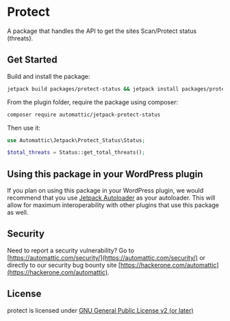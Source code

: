 # Protect

A package that handles the API to get the sites Scan/Protect status (threats).

## Get Started
Build and install the package:

```sh
jetpack build packages/protect-status && jetpack install packages/protect-status
```

From the plugin folder, require the package using composer:

```sh
composer require automattic/jetpack-protect-status
```

Then use it:

```php
use Automattic\Jetpack\Protect_Status\Status;

$total_threats = Status::get_total_threats();
```

## Using this package in your WordPress plugin

If you plan on using this package in your WordPress plugin, we would recommend that you use [Jetpack Autoloader](https://packagist.org/packages/automattic/jetpack-autoloader) as your autoloader. This will allow for maximum interoperability with other plugins that use this package as well.

## Security

Need to report a security vulnerability? Go to [https://automattic.com/security/](https://automattic.com/security/) or directly to our security bug bounty site [https://hackerone.com/automattic](https://hackerone.com/automattic).

## License

protect is licensed under [GNU General Public License v2 (or later)](./LICENSE.txt)

